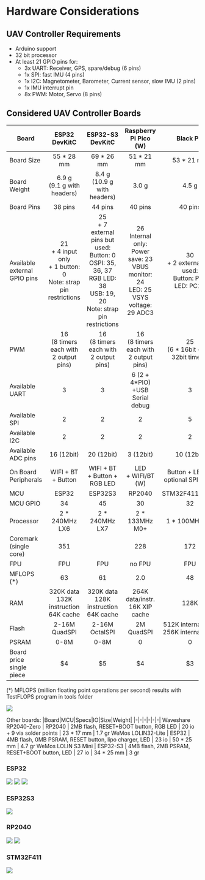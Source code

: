 # Hardware Considerations

## UAV Controller Requirements

- Arduino support
- 32 bit processor
- At least 21 GPIO pins for:
  - 3x UART: Receiver, GPS, spare/debug (6 pins)
  - 1x SPI: fast IMU (4 pins)
  - 1x I2C: Magnetometer, Barometer, Current sensor, slow IMU (2 pins)
  - 1x IMU interrupt pin
  - 8x PWM: Motor, Servo (8 pins)
  
## Considered UAV Controller Boards

| Board | ESP32 DevKitC | ESP32-S3 DevKitC | Raspberry Pi Pico (W) | Black Pill |
| --- | :-: | :-: | :-: | :-: |
Board Size | 55 * 28 mm | 69 * 26 mm | 51 * 21 mm | 53 * 21 mm
Board Weight | 6.9 g<br>(9.1 g with headers) | 8.4 g<br>(10.9 g with headers) | 3.0 g | 4.5 g
Board Pins | 38 pins | 44 pins | 40 pins | 40 pins
Available external GPIO pins | 21<br>+ 4 input only<br>+ 1 button: 0<br>Note: strap pin restrictions | 25<br>+ 7 external pins but used:<br>Button: 0<br>OSPI: 35, 36, 37<br>RGB LED: 38<br>USB: 19, 20<br>Note: strap pin restrictions | 26<br>Internal only:<br>Power save: 23<br>VBUS monitor: 24<br>LED: 25<br>VSYS voltage: 29 ADC3 | 30<br>+ 2 external but used:<br>Button: PA0<br>LED: PC13
PWM | 16<br>(8 timers each with 2 output pins) | 16<br>(8 timers each with 2 output pins) | 16<br>(8 timers each with 2 output pins) | 25<br>(6 * 16bit + 2 * 32bit timers)
Available UART | 3 | 3 | 6 (2 + 4*PIO)<br>+USB Serial debug | 3
Available SPI | 2 | 2 | 2 | 5
Available I2C | 2 | 2 | 2 | 2
Available ADC pins | 16 (12bit) | 20 (12bit) | 3 (12bit) | 10 (12bit)
On Board Peripherals | WIFI + BT + Button | WIFI + BT + Button + RGB LED | LED<br>+ WIFI/BT (W) | Button + LED (+ optional SPI flash)
MCU | ESP32 | ESP32S3 | RP2040 | STM32F411CE/CC
MCU GPIO | 34 | 45 | 30 | 32
Processor | 2 * 240MHz LX6 | 2 * 240MHz LX7 | 2 * 133MHz M0+ | 1 * 100MHz M4
Coremark (single core) | 351 | | 228 | 172
FPU | FPU | FPU | no FPU | FPU
MFLOPS (*) | 63 | 61 | 2.0 | 48
RAM | 320K data<br>132K instruction<br>64K cache | 320K data<br>128K instruction<br>64K cache | 264K data/instr.<br>16K XIP cache | 128K
Flash | 2-16M QuadSPI | 2-16M OctalSPI | 2M QuadSPI | 512K internal (CE)<br>256K internal (CC)
PSRAM | 0-8M | 0-8M | 0 | 0
Board price single piece | $4 | $5 | $4 | $3

(*) MFLOPS (million floating point operations per second) results with TestFLOPS program in tools folder

![](img/boards.jpeg)

Other boards:
|Board|MCU|Specs|IO|Size|Weight|
|-|-|-|-|-|-| 
Waveshare RP2040-Zero | RP2040 | 2MB flash, RESET+BOOT button, RGB LED | 20 io + 9 via solder points | 23 * 17 mm | 1.7 gr
WeMos LOLIN32-Lite | ESP32 | 4MB flash, 0MB PSRAM, RESET button, lipo charger, LED | 23 io | 50 * 25 mm | 4.7 gr
WeMos LOLIN S3 Mini | ESP32-S3 | 4MB flash, 2MB PSRAM, RESET+BOOT button, LED | 27 io | 34 * 25 mm | 3 gr

### ESP32
![](img/ESP32-DEV-KIT-DevKitC-v4-pinout-mischianti.png)
![](img/ESP32-DOIT-DEV-KIT-v1-pinout-mischianti.png)
![](img/ESP32-WeMos-LOLIN32-Lite-pinout-mischianti.png)

### ESP32S3
![](img/esp32-S3-DevKitC-1-original-pinout-high.png)

### RP2040
![](img/Raspberry-Pi-Pico-rp2040-pinout-mischianti.png)
![](img/Raspberry-Pi-Pico-W-rp2040-WiFi-pinout-mischianti.png)

### STM32F411
![](img/STM32-STM32F4-STM32F411-STM32F411CEU6-pinout-high-resolution.png)
